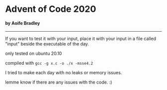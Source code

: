 # Advent of Code 2020

#### by Aoife Bradley

---

If you want to test it with your input, place it with your input in a file called "input" beside the executable of the day.

only tested on ubuntu 20.10

compiled with `gcc -g x.c -o ./x -msse4.2`

I tried to make each day with no leaks or memory issues.

lemme know if there are any issues with the code. :)
